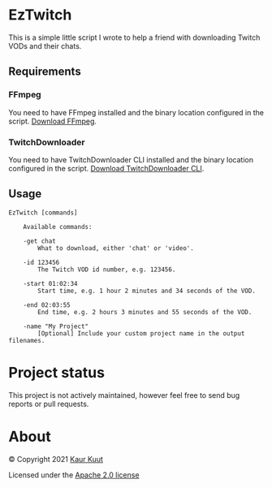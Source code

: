 # EzTwitch

This is a simple little script I wrote to help a friend with downloading Twitch VODs and their chats.

## Requirements

### FFmpeg

You need to have FFmpeg installed and the binary location configured in the script. [Download FFmpeg](http://ffmpeg.org/).

### TwitchDownloader

You need to have TwitchDownloader CLI installed and the binary location configured in the script. [Download TwitchDownloader CLI](https://github.com/lay295/TwitchDownloader).

## Usage

```
EzTwitch [commands]

    Available commands:

    -get chat
        What to download, either 'chat' or 'video'.

    -id 123456
        The Twitch VOD id number, e.g. 123456.

    -start 01:02:34
        Start time, e.g. 1 hour 2 minutes and 34 seconds of the VOD.

    -end 02:03:55
        End time, e.g. 2 hours 3 minutes and 55 seconds of the VOD.

    -name "My Project"
        [Optional] Include your custom project name in the output filenames.
```

# Project status

This project is not actively maintained, however feel free to send bug reports or pull requests.

# About

© Copyright 2021 [Kaur Kuut](https://www.kaurkuut.com)

Licensed under the [Apache 2.0 license](http://www.apache.org/licenses/LICENSE-2.0)